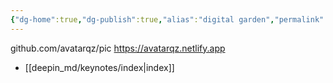 ```yaml
---
{"dg-home":true,"dg-publish":true,"alias":"digital garden","permalink":"/deepin-md/keynotes/index/","tags":["gardenEntry"],"dgPassFrontmatter":true}
---
```



github.com/avatarqz/pic
https://avatarqz.netlify.app
- [[deepin_md/keynotes/index\|index]]
